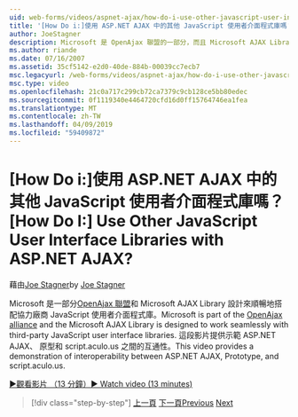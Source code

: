 ```yaml
---
uid: web-forms/videos/aspnet-ajax/how-do-i-use-other-javascript-user-interface-libraries-with-aspnet-ajax
title: '[How Do i:]使用 ASP.NET AJAX 中的其他 JavaScript 使用者介面程式庫嗎？ | Microsoft Docs'
author: JoeStagner
description: Microsoft 是 OpenAjax 聯盟的一部分，而且 Microsoft AJAX Library 是完美搭配協力廠商 JavaScript 使用者介面程式庫...
ms.author: riande
ms.date: 07/16/2007
ms.assetid: 35cf5142-e2d0-40de-884b-00039cc7ecb7
msc.legacyurl: /web-forms/videos/aspnet-ajax/how-do-i-use-other-javascript-user-interface-libraries-with-aspnet-ajax
msc.type: video
ms.openlocfilehash: 21c0a717c299cb72ca7379c9cb128ce5bb80edec
ms.sourcegitcommit: 0f1119340e4464720cfd16d0ff15764746ea1fea
ms.translationtype: MT
ms.contentlocale: zh-TW
ms.lasthandoff: 04/09/2019
ms.locfileid: "59409872"
---
```

# <a name="how-do-i-use-other-javascript-user-interface-libraries-with-aspnet-ajax"></a><span data-ttu-id="6cab0-104">[How Do i:]使用 ASP.NET AJAX 中的其他 JavaScript 使用者介面程式庫嗎？</span><span class="sxs-lookup"><span data-stu-id="6cab0-104">[How Do I:] Use Other JavaScript User Interface Libraries with ASP.NET AJAX?</span></span>

<span data-ttu-id="6cab0-105">藉由[Joe Stagner](https://github.com/JoeStagner)</span><span class="sxs-lookup"><span data-stu-id="6cab0-105">by [Joe Stagner](https://github.com/JoeStagner)</span></span>

<span data-ttu-id="6cab0-106">Microsoft 是一部分[OpenAjax 聯盟](http://www.openajax.org/)和 Microsoft AJAX Library 設計來順暢地搭配協力廠商 JavaScript 使用者介面程式庫。</span><span class="sxs-lookup"><span data-stu-id="6cab0-106">Microsoft is part of the [OpenAjax alliance](http://www.openajax.org/) and the Microsoft AJAX Library is designed to work seamlessly with third-party JavaScript user interface libraries.</span></span> <span data-ttu-id="6cab0-107">這段影片提供示範 ASP.NET AJAX、 原型和 script.aculo.us 之間的互通性。</span><span class="sxs-lookup"><span data-stu-id="6cab0-107">This video provides a demonstration of interoperability between ASP.NET AJAX, Prototype, and script.aculo.us.</span></span>

[<span data-ttu-id="6cab0-108">&#9654;觀看影片 （13 分鐘）</span><span class="sxs-lookup"><span data-stu-id="6cab0-108">&#9654; Watch video (13 minutes)</span></span>](https://channel9.msdn.com/Blogs/ASP-NET-Site-Videos/how-do-i-use-other-javascript-user-interface-libraries-with-aspnet-ajax)

> [!div class="step-by-step"]
> <span data-ttu-id="6cab0-109">[上一頁](how-do-i-choose-between-methods-of-ajax-page-updates.md)
> [下一頁](how-do-i-use-the-aspnet-ajax-profile-services.md)</span><span class="sxs-lookup"><span data-stu-id="6cab0-109">[Previous](how-do-i-choose-between-methods-of-ajax-page-updates.md)
[Next](how-do-i-use-the-aspnet-ajax-profile-services.md)</span></span>
